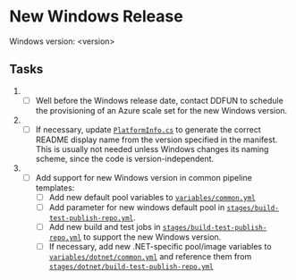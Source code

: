 # New Windows Release

Windows version: &lt;version&gt;

## Tasks

1. - [ ] Well before the Windows release date, contact DDFUN to schedule the provisioning of an Azure scale set for the new Windows version.
2. - [ ] If necessary, update [`PlatformInfo.cs`](https://github.com/dotnet/docker-tools/blob/main/src/ImageBuilder/src/ViewModel/PlatformInfo.cs) to generate the correct README display name from the version specified in the manifest. This is usually not needed unless Windows changes its naming scheme, since the code is version-independent.
3. - [ ] Add support for new Windows version in common pipeline templates:
      - [ ] Add new default pool variables to [`variables/common.yml`](https://github.com/dotnet/docker-tools/blob/3ba01b2b9abc1c28cd694cbddc11f5fdd8c70e8e/eng/common/templates/variables/common.yml#L48-L59)
      - [ ] Add parameter for new windows default pool in [`stages/build-test-publish-repo.yml`](https://github.com/dotnet/docker-tools/blob/3ba01b2b9abc1c28cd694cbddc11f5fdd8c70e8e/eng/common/templates/stages/build-test-publish-repo.yml#L38-L39).
      - [ ] Add new build and test jobs in [`stages/build-test-publish-repo.yml`](https://github.com/dotnet/docker-tools/blob/3ba01b2b9abc1c28cd694cbddc11f5fdd8c70e8e/eng/common/templates/stages/build-test-publish-repo.yml) to support the new Windows version.
      - [ ] If necessary, add new .NET-specific pool/image variables to [`variables/dotnet/common.yml`](https://github.com/dotnet/docker-tools/blob/3ba01b2b9abc1c28cd694cbddc11f5fdd8c70e8e/eng/common/templates/variables/dotnet/common.yml#L43-L48) and reference them from [`stages/dotnet/build-test-publish-repo.yml`](https://github.com/dotnet/docker-tools/blob/3ba01b2b9abc1c28cd694cbddc11f5fdd8c70e8e/eng/common/templates/stages/dotnet/build-test-publish-repo.yml#L115-L122)
